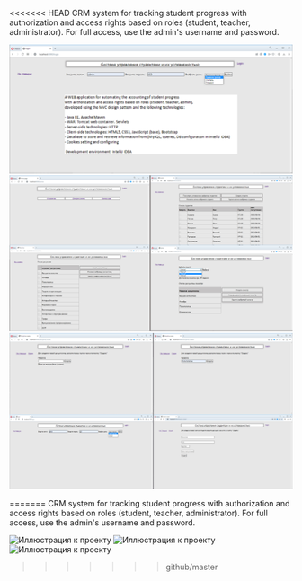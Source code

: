 <<<<<<< HEAD
CRM system for tracking student progress with authorization and access rights based on roles (student, teacher, administrator).
For full access, use the admin's username and password.

![Иллюстрация к проекту](src/print_screens/students_progress_app.jpg)
![Иллюстрация к проекту](src/print_screens/students_progress_app1.jpg)
![Иллюстрация к проекту](src/print_screens/students_progress_app2.jpg)

=======
CRM system for tracking student progress with authorization and access rights based on roles (student, teacher, administrator). 
For full access, use the admin's username and password.

![Иллюстрация к проекту](https://github.com/AOkhapkina/studentsProgress/students_progress_app.jpg)
![Иллюстрация к проекту](https://github.com/AOkhapkina/studentsProgress/students_progress_app1.jpg)
![Иллюстрация к проекту](https://github.com/AOkhapkina/studentsProgress/students_progress_app2.jpg)
>>>>>>> github/master
